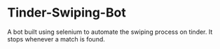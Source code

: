 # Tinder-Swiping-Bot
 
A bot built using selenium to automate the swiping process on tinder. It stops whenever a match is found.

 
